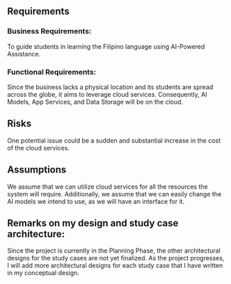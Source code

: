 ## Requirements
	
### Business Requirements: 
To guide students in learning the Filipino language using AI-Powered Assistance.

### Functional Requirements:
Since the business lacks a physical location and its students are spread across the globe, it aims to leverage cloud services. Consequently, AI Models, App Services, and Data Storage will be on the cloud.

## Risks
One potential issue could be a sudden and substantial increase in the cost of the cloud services.

## Assumptions
We assume that we can utilize cloud services for all the resources the system will require. Additionally, we assume that we can easily change the AI models we intend to use, as we will have an interface for it.

## Remarks on my design and study case architecture:
Since the project is currently in the Planning Phase, the other architectural designs for the study cases are not yet finalized. As the project progresses, I will add more architectural designs for each study case that I have written in my conceptual design.